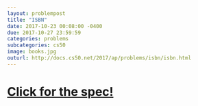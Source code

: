 ```yaml
---
layout: problempost
title: "ISBN"
date: 2017-10-23 00:08:00 -0400
due: 2017-10-27 23:59:59
categories: problems
subcategories: cs50
image: books.jpg
outurl: http://docs.cs50.net/2017/ap/problems/isbn/isbn.html
---
```


# [Click for the spec!]({{page.outurl}})
